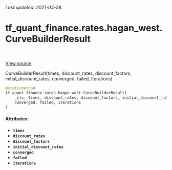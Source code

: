 <!--
This file is generated by a tool. Do not edit directly.
For open-source contributions the docs will be updated automatically.
-->

*Last updated: 2021-04-28.*

<div itemscope itemtype="http://developers.google.com/ReferenceObject">
<meta itemprop="name" content="tf_quant_finance.rates.hagan_west.CurveBuilderResult" />
<meta itemprop="path" content="Stable" />
<meta itemprop="property" content="__new__"/>
</div>

# tf_quant_finance.rates.hagan_west.CurveBuilderResult

<!-- Insert buttons and diff -->

<table class="tfo-notebook-buttons tfo-api" align="left">
</table>

<a target="_blank" href="https://github.com/google/tf-quant-finance/blob/master/tf_quant_finance/rates/hagan_west/bond_curve.py">View source</a>



CurveBuilderResult(times, discount_rates, discount_factors, initial_discount_rates, converged, failed, iterations)

```python
@staticmethod
tf_quant_finance.rates.hagan_west.CurveBuilderResult(
    _cls, times, discount_rates, discount_factors, initial_discount_rates,
    converged, failed, iterations
)
```



<!-- Placeholder for "Used in" -->


#### Attributes:

* <b>`times`</b>
* <b>`discount_rates`</b>
* <b>`discount_factors`</b>
* <b>`initial_discount_rates`</b>
* <b>`converged`</b>
* <b>`failed`</b>
* <b>`iterations`</b>


